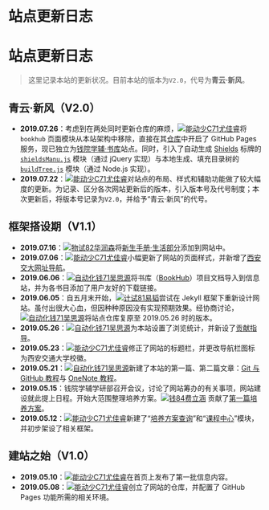 # 站点更新日志

# 站点更新日志
> 这里记录本站的更新状况。目前本站的版本为`V2.0`，代号为**青云·新风**。

## 青云·新风（V2.0）
- **2019.07.26**：考虑到在两处同时更新仓库的麻烦，[![能动少C71尤佳睿](person)](@xjtu-blacksmith)将 `bookhub` 页面模块从本站架构中移除，直接在其[仓库](https://github.com/qyxf/BookHub/)中开启了 GitHub Pages 服务，现已独立为[钱院学辅·书库](/BookHub/)站点。同时，引入了自动生成 [Shields](https://shields.io) 标牌的 [`shieldsManu.js`](https://github.com/qyxf/qyxf.github.io/blob/master/assets/js/shieldsManu.js) 模块（通过 jQuery 实现）与本地生成、填充目录树的 [`buildTree.js`](https://github.com/qyxf/BookHub/blob/master/buildTree.js) 模块（通过 Node.js 实现）。
- **2019.07.22**：[![能动少C71尤佳睿](person)](@xjtu-blacksmith)对站点的布局、样式和辅助功能做了较大幅度的更新。为记录、区分各次网站更新后的版本，引入版本号及代号制度；本次更新后，将版本号记录为`V2.0`，并给予“青云·新风”的代号。

## 框架搭设期（V1.1）
- **2019.07.16**：[![物试82华润森](person)](@RunsenHua)将[新生手册·生活部分](/intro/life-in-xjtu)添加到网站中。
- **2019.07.06**：[![能动少C71尤佳睿](person)](@xjtu-blacksmith)小幅更新了网站的页面样式，并新增了[西安交大网址导航](/others/navigator)。
- **2019.06.06**：[![自动化钱71吴思源](person)](@edmundwsy)将书库（[BookHub](https://github.com/qyxf/BookHub/)）项目文档导入到信息站，并为各书目添加了用户友好的下载链接。
- **2019.06.05**：自五月末开始，[![计试81易韬](person)](@NODDeeVan)尝试在 Jekyll 框架下重新设计网站。虽付出很大心血，但因种种原因没有实现预期效果。经协商讨论，[![自动化钱71吴思源](person)](@edmundwsy)将站点仓库复原至 2019.05.26 时的版本。
- **2019.05.26**：[![自动化钱71吴思源](person)](@edmundwsy)为本站设置了浏览统计，并新设了[贡献指导](/others/contribution)。
- **2019.05.23**：[![能动少C71尤佳睿](person)](@xjtu-blacksmith)修正了网站的标题栏，并更改导航栏图标为西安交通大学校徽。
- **2019.05.21**：[![自动化钱71吴思源](person)](@edmundwsy)新建了本站的第一篇、第二篇文章：[Git 与 GitHub 教程](/totorials/git-github)与 [OneNote 教程](/tutorials/onenote)。
- **2019.05.15**：钱院学辅学研部召开会议，讨论了网站筹办的有关事项，网站建设就此提上日程。开始大范围整理培养方案。[![钱84费立涵](person)](@a05323749033) 贡献了[第一篇培养方案](/program/qianxuesen)。
- **2019.05.12**：[![能动少C71尤佳睿](person)](@xjtu-blacksmith)新建了“[培养方案查询](/program/)”和“[课程中心](/course/)”模块，并初步架设了相关框架。

## 建站之始（V1.0）
- **2019.05.10**：[![能动少C71尤佳睿](person)](@xjtu-blacksmith)在首页上发布了第一批信息内容。
- **2019.05.08**：[![能动少C71尤佳睿](person)](@xjtu-blacksmith)创立了网站的仓库，并配置了 GitHub Pages 功能所需的相关环境。
